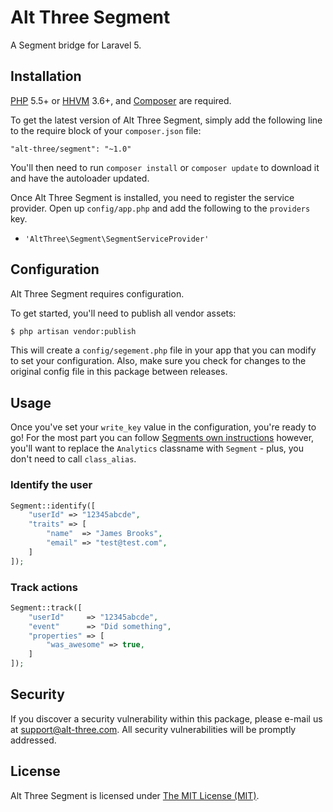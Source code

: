 # Alt Three Segment

A Segment bridge for Laravel 5.


## Installation

[PHP](https://php.net) 5.5+ or [HHVM](http://hhvm.com) 3.6+, and [Composer](https://getcomposer.org) are required.

To get the latest version of Alt Three Segment, simply add the following line to the require block of your `composer.json` file:

```
"alt-three/segment": "~1.0"
```

You'll then need to run `composer install` or `composer update` to download it and have the autoloader updated.

Once Alt Three Segment is installed, you need to register the service provider. Open up `config/app.php` and add the following to the `providers` key.

* `'AltThree\Segment\SegmentServiceProvider'`


## Configuration

Alt Three Segment requires configuration.

To get started, you'll need to publish all vendor assets:

```bash
$ php artisan vendor:publish
```

This will create a `config/segement.php` file in your app that you can modify to set your configuration. Also, make sure you check for changes to the original config file in this package between releases.


## Usage

Once you've set your `write_key` value in the configuration, you're ready to go! For the most part you can follow [Segments own instructions](https://segment.com/docs/libraries/php/quickstart) however, you'll want to replace the `Analytics` classname with `Segment` - plus, you don't need to call `class_alias`.

### Identify the user

```php
Segment::identify([
    "userId" => "12345abcde",
    "traits" => [
        "name"  => "James Brooks",
        "email" => "test@test.com",
    ]
]);
```

### Track actions

```php
Segment::track([
    "userId"     => "12345abcde",
    "event"      => "Did something",
    "properties" => [
        "was_awesome" => true,
    ]
]);
```


## Security

If you discover a security vulnerability within this package, please e-mail us at support@alt-three.com. All security vulnerabilities will be promptly addressed.


## License

Alt Three Segment is licensed under [The MIT License (MIT)](LICENSE).
